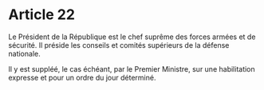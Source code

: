 # Article 22

Le Président de la République est le chef suprême des forces armées et de sécurité.
Il préside les conseils et comités supérieurs de la défense nationale.

Il y est suppléé, le cas échéant, par le Premier Ministre, sur une habilitation expresse
et pour un ordre du jour déterminé.
